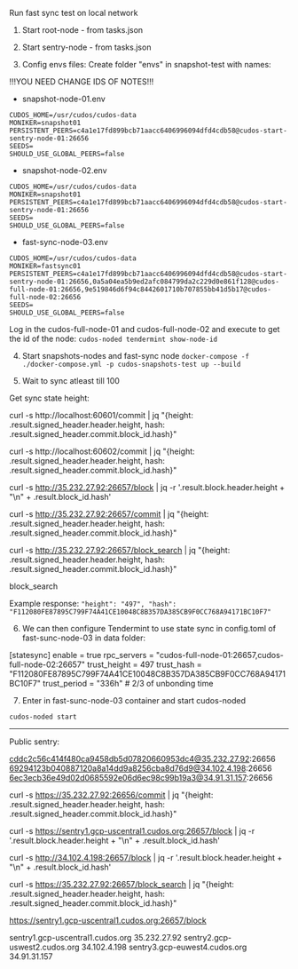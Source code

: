 Run fast sync test on local network 

1. Start root-node - from tasks.json

2. Start sentry-node - from tasks.json


3. Config envs files:
Create folder "envs" in snapshot-test with names:

!!!YOU NEED CHANGE IDS OF NOTES!!!

- snapshot-node-01.env

```
CUDOS_HOME=/usr/cudos/cudos-data
MONIKER=snapshot01
PERSISTENT_PEERS=c4a1e17fd899bcb71aacc6406996094dfd4cdb58@cudos-start-sentry-node-01:26656
SEEDS=
SHOULD_USE_GLOBAL_PEERS=false
```
- snapshot-node-02.env
```
CUDOS_HOME=/usr/cudos/cudos-data
MONIKER=snapshot01
PERSISTENT_PEERS=c4a1e17fd899bcb71aacc6406996094dfd4cdb58@cudos-start-sentry-node-01:26656
SEEDS=
SHOULD_USE_GLOBAL_PEERS=false
```
- fast-sync-node-03.env
```
CUDOS_HOME=/usr/cudos/cudos-data
MONIKER=fastsync01
PERSISTENT_PEERS=c4a1e17fd899bcb71aacc6406996094dfd4cdb58@cudos-start-sentry-node-01:26656,0a5a04ea5b9ed2afc084799da2c229d0e861f128@cudos-full-node-01:26656,9e519846d6f94c8442601710b707855bb41d5b17@cudos-full-node-02:26656
SEEDS=
SHOULD_USE_GLOBAL_PEERS=false
```

Log in the cudos-full-node-01 and cudos-full-node-02 and execute to get the id of the node:
``
cudos-noded tendermint show-node-id
``


4. Start snapshots-nodes and fast-sync node
``
docker-compose -f ./docker-compose.yml -p cudos-snapshots-test up --build
``

5. Wait to sync atleast till 100 

Get sync state height:

curl -s http://localhost:60601/commit | jq "{height: .result.signed_header.header.height, hash: .result.signed_header.commit.block_id.hash}"

curl -s http://localhost:60602/commit | jq "{height: .result.signed_header.header.height, hash: .result.signed_header.commit.block_id.hash}"

curl -s http://35.232.27.92:26657/block | jq -r '.result.block.header.height + "\n" + .result.block_id.hash'

curl -s http://35.232.27.92:26657/commit | jq "{height: .result.signed_header.header.height, hash: .result.signed_header.commit.block_id.hash}"

curl -s http://35.232.27.92:26657/block_search | jq "{height: .result.signed_header.header.height, hash: .result.signed_header.commit.block_id.hash}"

block_search

Example response:
``
"height": "497",
"hash": "F112080FE87895C799F74A41CE10048C8B357DA385CB9F0CC768A94171BC10F7"
``

6. We can then configure Tendermint to use state sync in config.toml of fast-sunc-node-03 in data folder: 

[statesync]
enable = true
rpc_servers = "cudos-full-node-01:26657,cudos-full-node-02:26657"
trust_height = 497
trust_hash = "F112080FE87895C799F74A41CE10048C8B357DA385CB9F0CC768A94171BC10F7"
trust_period = "336h"  # 2/3 of unbonding time

7. Enter in fast-sunc-node-03 container and start cudos-noded

``
cudos-noded start
``

----- 
Public sentry:

cddc2c56c414f480ca9458db5d07820660953dc4@35.232.27.92:26656
69294123b040887120a8a14dd9a8256cba8d76d9@34.102.4.198:26656
6ec3ecb36e49d02d0685592e06d6ec98c99b19a3@34.91.31.157:26656


curl -s https://35.232.27.92:26656/commit | jq "{height: .result.signed_header.header.height, hash: .result.signed_header.commit.block_id.hash}"

curl -s https://sentry1.gcp-uscentral1.cudos.org:26657/block | jq -r '.result.block.header.height + "\n" + .result.block_id.hash'

curl -s http://34.102.4.198:26657/block | jq -r '.result.block.header.height + "\n" + .result.block_id.hash'

curl -s https://35.232.27.92:26657/block_search | jq "{height: .result.signed_header.header.height, hash: .result.signed_header.commit.block_id.hash}"

https://sentry1.gcp-uscentral1.cudos.org:26657/block

sentry1.gcp-uscentral1.cudos.org 35.232.27.92
sentry2.gcp-uswest2.cudos.org 34.102.4.198
sentry3.gcp-euwest4.cudos.org 34.91.31.157

